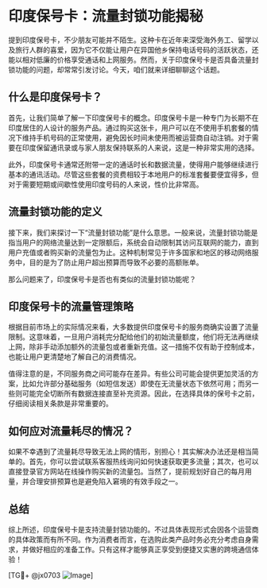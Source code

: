 # 印度保号卡：流量封锁功能揭秘

提到印度保号卡，不少朋友可能并不陌生。这种卡在近年来深受海外务工、留学以及旅行人群的喜爱，因为它不仅能让用户在异国他乡保持电话号码的活跃状态，还能以相对低廉的价格享受通话和上网服务。然而，关于印度保号卡是否具备流量封锁功能的问题，却常常引发讨论。今天，咱们就来详细聊聊这个话题。

## 什么是印度保号卡？

首先，让我们简单了解一下印度保号卡的概念。印度保号卡是一种专门为长期不在印度居住的人设计的服务产品。通过购买这张卡，用户可以在不使用手机套餐的情况下维持手机号码的正常使用，避免因长时间未使用而被运营商自动注销。对于需要在印度保留通讯录或与家人朋友保持联系的人来说，这是一种非常实用的选择。

此外，印度保号卡通常还附带一定的通话时长和数据流量，使得用户能够继续进行基本的通讯活动。尽管这些套餐的资费相较于本地用户的标准套餐要便宜得多，但对于需要短期或间歇性使用印度号码的人来说，性价比非常高。

## 流量封锁功能的定义

接下来，我们来探讨一下“流量封锁功能”是什么意思。一般来说，流量封锁功能是指当用户的网络流量达到一定限额后，系统会自动限制其访问互联网的能力，直到用户充值或者购买新的流量包为止。这种机制常见于许多国家和地区的移动网络服务中，目的是为了防止用户超出预算而导致不必要的高额账单。

那么问题来了，印度保号卡是否也有类似的流量封锁功能呢？

## 印度保号卡的流量管理策略

根据目前市场上的实际情况来看，大多数提供印度保号卡的服务商确实设置了流量限制。这意味着，一旦用户消耗完分配给他们的初始流量额度，他们将无法再继续上网，除非手动添加额外的流量包或者重新充值。这一措施不仅有助于控制成本，也能让用户更清楚地了解自己的消费情况。

值得注意的是，不同服务商之间可能存在差异。有些公司可能会提供更加灵活的方案，比如允许部分基础服务（如短信发送）即使在无流量状态下依然可用；而另一些则可能完全切断所有数据连接直至补充资源。因此，在选择具体的保号卡之前，仔细阅读相关条款是非常重要的。

## 如何应对流量耗尽的情况？

如果不幸遇到了流量耗尽导致无法上网的情形，别担心！其实解决办法还是相当简单的。首先，你可以尝试联系客服热线询问如何快速获取更多流量；其次，也可以直接登录官方网站在线操作购买新的流量包。当然了，提前规划好自己的每月用量，并合理安排预算也是避免陷入窘境的有效手段之一。

## 总结

综上所述，印度保号卡是支持流量封锁功能的。不过具体表现形式会因各个运营商的具体政策而有所不同。作为消费者而言，在选购此类产品时务必充分考虑自身需求，并做好相应的准备工作。只有这样才能够真正享受到便捷又实惠的跨境通信体验！

[TG💪+ @jx0703 ![Image](https://github.com/user-attachments/assets/dbca1d08-cadb-493c-b0ec-ad6f7a83f270)]
